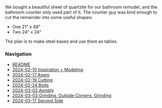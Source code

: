 We bought a beautiful sheet of quartzite for our bathroom remodel, and the bathroom counter only used part of it. The counter guy was kind enough to cut the remainder into some useful shapes:
* One 21" x 48"
* Two 24" x 24"

The plan is to make steel bases and use them as tables.

### Navigation
* [README](README.md)
* [2024-02-10 Inspiration + Modeling](2024-02-10%20Inspiration%20%2B%20Modeling.md)
* [2024-02-17 Asero](2024-02-17%20Asero.md)
* [2024-02-19 Cutting](2024-02-19%20Cutting.md)
* [2024-02-24 Bolts](2024-02-24%20Bolts.md)
* [2024-03-02 Asmbly](2024-03-02%20Asmbly.md)
* [2024-03-03 Grinding, Outside Corners, Grinding](2024-03-03%20Grinding%2C%20Outside%20Corners%2C%20Grinding.md)
* [2024-03-17 Second Side](2024-03-17%20Second%20Side.md)

